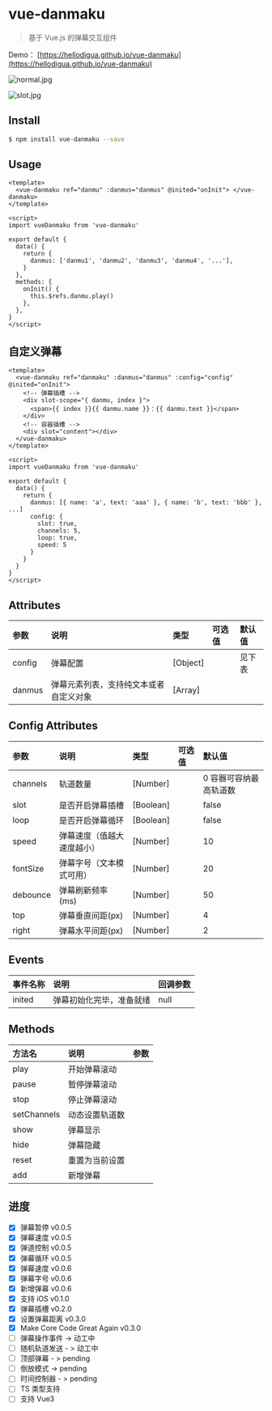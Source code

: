 # vue-danmaku

> 基于 Vue.js 的弹幕交互组件

Demo： [https://hellodigua.github.io/vue-danmaku](https://hellodigua.github.io/vue-danmaku)

![normal.jpg](https://i.loli.net/2021/01/17/u1CWvG4A2UVPH6c.jpg)

![slot.jpg](https://i.loli.net/2021/01/17/W6etb1GN9YkJ4Rj.jpg)

## Install

```bash
$ npm install vue-danmaku --save
```

## Usage

```vue
<template>
  <vue-danmaku ref="danmu" :danmus="danmus" @inited="onInit"> </vue-danmaku>
</template>

<script>
import vueDanmaku from 'vue-danmaku'

export default {
  data() {
    return {
      danmus: ['danmu1', 'danmu2', 'danmu3', 'danmu4', '...'],
    }
  },
  methods: {
    onInit() {
      this.$refs.danmu.play()
    },
  },
}
</script>
```

## 自定义弹幕

```vue
<template>
  <vue-danmaku ref="danmaku" :danmus="danmus" :config="config" @inited="onInit">
    <!-- 弹幕插槽 -->
    <div slot-scope="{ danmu, index }">
      <span>{{ index }}{{ danmu.name }}：{{ danmu.text }}</span>
    </div>
    <!-- 容器插槽 -->
    <div slot="content"></div>
  </vue-danmaku>
</template>

<script>
import vueDanmaku from 'vue-danmaku'

export default {
  data() {
    return {
      danmus: [{ name: 'a', text: 'aaa' }, { name: 'b', text: 'bbb' }, ...]
      config: {
        slot: true,
        channels: 5,
        loop: true,
        speed: 5
      }
    }
  }
}
</script>
```

## Attributes

| 参数   | 说明                                   | 类型     | 可选值 | 默认值 |
| :----- | :------------------------------------- | :------- | :----- | :----- |
| config | 弹幕配置                               | [Object] |        | 见下表 |
| danmus | 弹幕元素列表，支持纯文本或者自定义对象 | [Array]  |        |        |

## Config Attributes

| 参数     | 说明                       | 类型      | 可选值 | 默认值                 |
| :------- | :------------------------- | :-------- | :----- | :--------------------- |
| channels | 轨道数量                   | [Number]  |        | 0 容器可容纳最高轨道数 |
| slot     | 是否开启弹幕插槽           | [Boolean] |        | false                  |
| loop     | 是否开启弹幕循环           | [Boolean] |        | false                  |
| speed    | 弹幕速度（值越大速度越小） | [Number]  |        | 10                     |
| fontSize | 弹幕字号（文本模式可用）   | [Number]  |        | 20                     |
| debounce | 弹幕刷新频率(ms)           | [Number]  |        | 50                     |
| top      | 弹幕垂直间距(px)           | [Number]  |        | 4                      |
| right    | 弹幕水平间距(px)           | [Number]  |        | 2                      |

## Events

| 事件名称 | 说明                     | 回调参数 |
| :------- | :----------------------- | :------- |
| inited   | 弹幕初始化完毕，准备就绪 | null     |

## Methods

| 方法名      | 说明           | 参数 |
| :---------- | :------------- | :--- |
| play        | 开始弹幕滚动   |      |
| pause       | 暂停弹幕滚动   |      |
| stop        | 停止弹幕滚动   |      |
| setChannels | 动态设置轨道数 |      |
| show        | 弹幕显示       |      |
| hide        | 弹幕隐藏       |      |
| reset       | 重置为当前设置 |      |
| add         | 新增弹幕       |      |

## 进度

- [x] 弹幕暂停 v0.0.5
- [x] 弹幕速度 v0.0.5
- [x] 弹道控制 v0.0.5
- [x] 弹幕循环 v0.0.5
- [x] 弹幕速度 v0.0.6
- [x] 弹幕字号 v0.0.6
- [x] 新增弹幕 v0.0.6
- [x] 支持 iOS v0.1.0
- [x] 弹幕插槽 v0.2.0
- [x] 设置弹幕距离 v0.3.0
- [x] Make Core Code Great Again v0.3.0
- [ ] 弹幕操作事件 -> 动工中
- [ ] 随机轨道发送 - > 动工中
- [ ] 顶部弹幕 - > pending
- [ ] 倒放模式 -> pending
- [ ] 时间控制器 - > pending
- [ ] TS 类型支持
- [ ] 支持 Vue3
